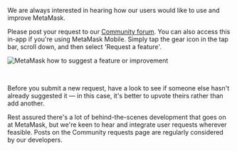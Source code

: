 We are always interested in hearing how our users would like to use and improve MetaMask.


Please post your request to our [Community forum](http://community.metamask.io/). You can also access this in-app if you're using MetaMask Mobile. Simply tap the gear icon in the tap bar, scroll down, and then select 'Request a feature'.


![MetaMask how to suggest a feature or improvement](https://support.metamask.io/hc/article_attachments/17358072923163)


 


Before you submit a new request, have a look to see if someone else hasn't already suggested it — in this case, it's better to upvote theirs rather than add another.


Rest assured there's a lot of behind-the-scenes development that goes on at MetaMask, but we're keen to hear and integrate user requests wherever feasible. Posts on the Community requests page are regularly considered by our developers.

